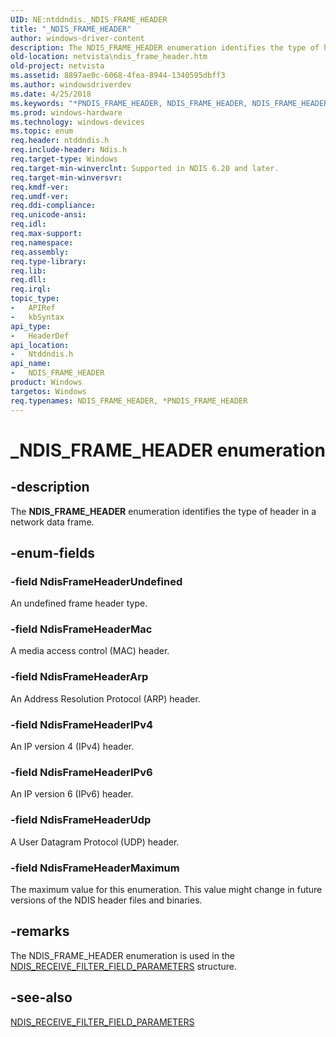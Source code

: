 ```yaml
---
UID: NE:ntddndis._NDIS_FRAME_HEADER
title: "_NDIS_FRAME_HEADER"
author: windows-driver-content
description: The NDIS_FRAME_HEADER enumeration identifies the type of header in a network data frame.
old-location: netvista\ndis_frame_header.htm
old-project: netvista
ms.assetid: 8897ae0c-6068-4fea-8944-1340595dbff3
ms.author: windowsdriverdev
ms.date: 4/25/2018
ms.keywords: "*PNDIS_FRAME_HEADER, NDIS_FRAME_HEADER, NDIS_FRAME_HEADER enumeration [Network Drivers Starting with Windows Vista], NdisFrameHeaderArp, NdisFrameHeaderIPv4, NdisFrameHeaderIPv6, NdisFrameHeaderMac, NdisFrameHeaderMaximum, NdisFrameHeaderUdp, NdisFrameHeaderUndefined, PNDIS_FRAME_HEADER, PNDIS_FRAME_HEADER enumeration pointer [Network Drivers Starting with Windows Vista], _NDIS_FRAME_HEADER, netvista.ndis_frame_header, ntddndis/NDIS_FRAME_HEADER, ntddndis/NdisFrameHeaderArp, ntddndis/NdisFrameHeaderIPv4, ntddndis/NdisFrameHeaderIPv6, ntddndis/NdisFrameHeaderMac, ntddndis/NdisFrameHeaderMaximum, ntddndis/NdisFrameHeaderUdp, ntddndis/NdisFrameHeaderUndefined, ntddndis/PNDIS_FRAME_HEADER, virtual_machine_queue_ref_0ee94de6-7791-4a6e-b3da-2c8639843130.xml"
ms.prod: windows-hardware
ms.technology: windows-devices
ms.topic: enum
req.header: ntddndis.h
req.include-header: Ndis.h
req.target-type: Windows
req.target-min-winverclnt: Supported in NDIS 6.20 and later.
req.target-min-winversvr: 
req.kmdf-ver: 
req.umdf-ver: 
req.ddi-compliance: 
req.unicode-ansi: 
req.idl: 
req.max-support: 
req.namespace: 
req.assembly: 
req.type-library: 
req.lib: 
req.dll: 
req.irql: 
topic_type:
-	APIRef
-	kbSyntax
api_type:
-	HeaderDef
api_location:
-	Ntddndis.h
api_name:
-	NDIS_FRAME_HEADER
product: Windows
targetos: Windows
req.typenames: NDIS_FRAME_HEADER, *PNDIS_FRAME_HEADER
---
```


# _NDIS_FRAME_HEADER enumeration


## -description


The <b>NDIS_FRAME_HEADER</b> enumeration identifies the type of header in a network data frame.


## -enum-fields




### -field NdisFrameHeaderUndefined

An undefined frame header type.


### -field NdisFrameHeaderMac

A media access control (MAC) header.


### -field NdisFrameHeaderArp

An Address Resolution Protocol (ARP) header.


### -field NdisFrameHeaderIPv4

An IP version 4 (IPv4) header.


### -field NdisFrameHeaderIPv6

An IP version 6 (IPv6) header.


### -field NdisFrameHeaderUdp

A User Datagram Protocol
(UDP) header.


### -field NdisFrameHeaderMaximum

The maximum value for this enumeration. This value might change in future versions of the NDIS
     header files and binaries.


## -remarks



The NDIS_FRAME_HEADER enumeration is used in the 
    <a href="https://msdn.microsoft.com/3d387fe9-a7cc-4034-b31e-ba1359db2ae1">
    NDIS_RECEIVE_FILTER_FIELD_PARAMETERS</a> structure.




## -see-also




<a href="https://msdn.microsoft.com/3d387fe9-a7cc-4034-b31e-ba1359db2ae1">
   NDIS_RECEIVE_FILTER_FIELD_PARAMETERS</a>
 

 

